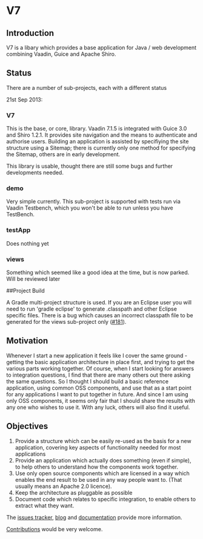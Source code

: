 # V7

## Introduction
V7 is a libary which provides a base application for Java / web development combining Vaadin, Guice and Apache Shiro. 

## Status

There are a number of sub-projects, each with a different status

21st Sep 2013:  

### V7

This is the base, or core, library.  Vaadin 7.1.5 is integrated with Guice 3.0 and Shiro 1.2.1.  It provides site navigation and the means to authenticate and authorise users. 
Building an application is assisted by specifiying the site structure using a Sitemap; there is currently only one method for specifying the Sitemap, others are in early development. 

This library is usable, thought there are still some bugs and further developments needed.

### demo

Very simple currently.  This sub-project is supported with tests run via Vaadin Testbench, which you won't be able to run unless you have TestBench.

### testApp

Does nothing yet

### views

Something which seemed like a good idea at the time, but is now parked. Will be reviewed later

##Project Build

A Gradle multi-project structure is used.  If you are an Eclipse user you will need to run 'gradle eclipse' to generate .classpath and other Eclipse specific files. There is a bug which causes an incorrect classpath file to be generated for the views sub-project only ([#181](https://github.com/davidsowerby/v7/issues/181)). 



## Motivation
Whenever I start a new application it feels like I cover the same ground - getting the basic application architecture in place first, and trying to get the various parts working together.  Of course, when I start looking for answers to integration questions, I find that there are many others out there asking the same questions.  So I thought I should build a basic reference application, using common OSS components, and use that as a start point for any applications I want to put together in future.  And since I am using only OSS components, it seems only fair that I should share the results with any one who wishes to use it.  With any luck, others will also find it useful.

## Objectives

1. Provide a structure which can be easily re-used as the basis for a new application, covering key aspects of functionality needed for most applications
1. Provide an application which actually does something (even if simple), to help others to understand how the components work together.
1. Use only open source components which are licensed in a way which enables the end result to be used in any way people want to.  (That usually means an Apache 2.0 licence).
1. Keep the architecture as pluggable as possible
1. Document code which relates to specific integration, to enable others to extract what they want.



The [issues tracker](https://github.com/davidsowerby/v7/issues?milestone=7&state=open), [blog](http://rndjava.blogspot.co.uk/) and [documentation](https://sites.google.com/site/q3cjava/home) provide more information. 



[Contributions](https://sites.google.com/site/q3cjava/#TOC-Contributions) would be very welcome.
